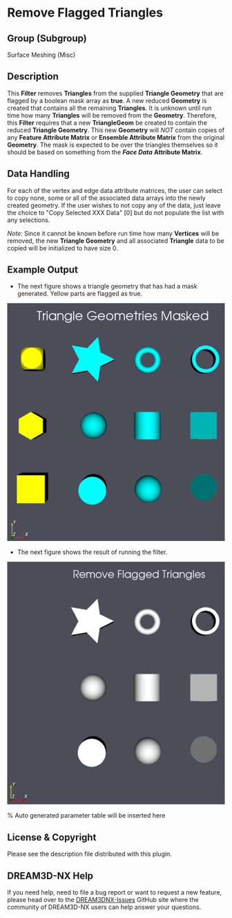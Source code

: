 # Remove Flagged Triangles

## Group (Subgroup)

Surface Meshing (Misc)

## Description

This **Filter** removes **Triangles** from the supplied **Triangle Geometry** that are flagged by a boolean mask array as **true**.  A new reduced **Geometry** is created that contains all the remaining **Triangles**.  It is unknown until run time how many **Triangles** will be removed from the **Geometry**. Therefore, this **Filter** requires that a new **TriangleGeom** be created to contain the reduced **Triangle Geometry**. This new **Geometry** will *NOT* contain copies of any **Feature Attribute Matrix** or **Ensemble Attribute Matrix** from the original **Geometry**. The mask is expected to be over the triangles themselves so it should be based on something from the ***Face Data*** **Attribute Matrix**.

## Data Handling

For each of the vertex and edge data attribute matrices, the user can select to copy none, some or all of the associated data arrays into the newly created geometry. If the user wishes to not copy any of the data, just leave the choice to "Copy Selected XXX Data" [0] but do not populate the list with any selections.

*Note:* Since it cannot be known before run time how many **Vertices** will be removed, the new **Triangle Geometry** and all associated **Triangle** data to be copied will be initialized to have size 0.

## Example Output

- The next figure shows a triangle geometry that has had a mask generated. Yellow parts are flagged as true.

![Masked triangle geometries for removal.](Images/RemoveFlaggedTriangles_1.png)

- The next figure shows the result of running the filter.

![Resulting triangle geometry](Images/RemoveFlaggedTriangles_2.png)

% Auto generated parameter table will be inserted here

## License & Copyright

Please see the description file distributed with this plugin.

## DREAM3D-NX Help

If you need help, need to file a bug report or want to request a new feature, please head over to the [DREAM3DNX-Issues](https://github.com/BlueQuartzSoftware/DREAM3DNX-Issues) GitHub site where the community of DREAM3D-NX users can help answer your questions.

